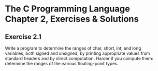 # The C Programming Language Chapter 2, Exercises & Solutions

## Exercise 2.1

Write a program to determine the ranges of char, short, int, and long variables,
both signed and unsigned, by printing appropriate values from standard headers
and by direct computation.  Harder if you compute them: determine the ranges of
the various floating-point types.
